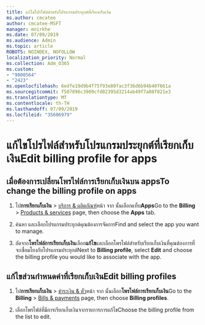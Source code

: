 ```yaml
---
title: แก้ไขโปรไฟล์สำหรับโปรแกรมประยุกต์ที่เรียกเก็บเงิน
ms.author: cmcatee
author: cmcatee-MSFT
manager: mnirkhe
ms.date: 07/09/2019
ms.audience: Admin
ms.topic: article
ROBOTS: NOINDEX, NOFOLLOW
localization_priority: Normal
ms.collection: Adm_O365
ms.custom:
- "9000564"
- "2423"
ms.openlocfilehash: 6edfe19d9b4f75f93e80fac3f36d6b94b40f661a
ms.sourcegitcommit: f507896c3909cfd02395d3214ab49f7a08f021e3
ms.translationtype: MT
ms.contentlocale: th-TH
ms.lasthandoff: 07/09/2019
ms.locfileid: "35606979"
---
```

# <a name="edit-billing-profile-for-apps"></a><span data-ttu-id="741c9-102">แก้ไขโปรไฟล์สำหรับโปรแกรมประยุกต์ที่เรียกเก็บเงิน</span><span class="sxs-lookup"><span data-stu-id="741c9-102">Edit billing profile for apps</span></span>

## <a name="to-change-the-billing-profile-on-apps"></a><span data-ttu-id="741c9-103">เมื่อต้องการเปลี่ยนโพรไฟล์การเรียกเก็บเงินบน apps</span><span class="sxs-lookup"><span data-stu-id="741c9-103">To change the billing profile on apps</span></span>

1. <span data-ttu-id="741c9-104">ไป**การเรียกเก็บเงิน** > [บริการ & ผลิตภัณฑ์](https://go.microsoft.com/fwlink/p/?linkid=842054)หน้า จาก นั้นเลือกแท็บ**Apps**</span><span class="sxs-lookup"><span data-stu-id="741c9-104">Go to the **Billing** > [Products & services](https://go.microsoft.com/fwlink/p/?linkid=842054) page, then choose the **Apps** tab.</span></span>

2. <span data-ttu-id="741c9-105">ค้นหา และเลือกโปรแกรมประยุกต์คุณต้องการจัดการ</span><span class="sxs-lookup"><span data-stu-id="741c9-105">Find and select the app you want to manage.</span></span>  

3. <span data-ttu-id="741c9-106">ถัดจาก**โพรไฟล์การเรียกเก็บเงิน**เลือก**แก้ไข**และเลือกโพรไฟล์สำหรับเรียกเก็บเงินที่คุณต้องการที่จะเชื่อมโยงกับโปรแกรมประยุกต์</span><span class="sxs-lookup"><span data-stu-id="741c9-106">Next to **Billing profile**, select **Edit** and choose the billing profile you would like to associate with the app.</span></span>

## <a name="edit-billing-profiles"></a><span data-ttu-id="741c9-107">แก้ไขส่วนกำหนดค่าที่เรียกเก็บเงิน</span><span class="sxs-lookup"><span data-stu-id="741c9-107">Edit billing profiles</span></span>

1. <span data-ttu-id="741c9-108">ไป**การเรียกเก็บเงิน** > [ชำระเงิน & ตั๋ว](https://go.microsoft.com/fwlink/p/?linkid=848039)หน้า จาก นั้นเลือก**โพรไฟล์การเรียกเก็บเงิน**</span><span class="sxs-lookup"><span data-stu-id="741c9-108">Go to the **Billing** > [Bills & payments](https://go.microsoft.com/fwlink/p/?linkid=848039) page, then choose **Billing profiles**.</span></span>

2. <span data-ttu-id="741c9-109">เลือกโพรไฟล์ที่มีการเรียกเก็บเงินจากรายการการแก้ไข</span><span class="sxs-lookup"><span data-stu-id="741c9-109">Choose the billing profile from the list to edit.</span></span>